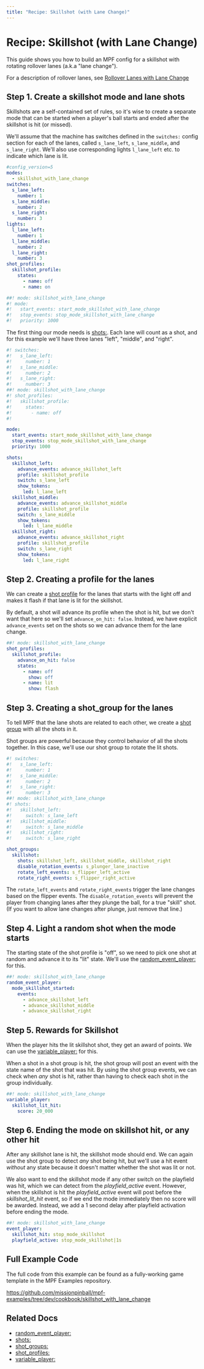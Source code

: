 ```yaml
---
title: "Recipe: Skillshot (with Lane Change)"
---
```


# Recipe: Skillshot (with Lane Change)


This guide shows you how to build an MPF config for a skillshot with
rotating rollover lanes (a.k.a "lane change").

For a description of rollover lanes, see
[Rollover Lanes with Lane Change](rollover_lanes_with_lane_change.md)

## Step 1. Create a skillshot mode and lane shots

Skillshots are a self-contained set of rules, so it's wise to create a
separate mode that can be started when a player's ball starts and ended
after the skillshot is hit (or missed).

We'll assume that the machine has switches defined in the `switches:`
config section for each of the lanes, called `s_lane_left`,
`s_lane_middle`, and `s_lane_right`. We'll also use corresponding
lights `l_lane_left` etc. to indicate which lane is lit.

``` yaml
#config_version=5
modes:
  - skillshot_with_lane_change
switches:
  s_lane_left:
    number: 1
  s_lane_middle:
    number: 2
  s_lane_right:
    number: 3
lights:
  l_lane_left:
    number: 1
  l_lane_middle:
    number: 2
  l_lane_right:
    number: 3
shot_profiles:
  skillshot_profile:
    states:
      - name: off
      - name: on

##! mode: skillshot_with_lane_change
#! mode:
#!   start_events: start_mode_skillshot_with_lane_change
#!   stop_events: stop_mode_skillshot_with_lane_change
#!   priority: 1000
```

The first thing our mode needs is [shots:](../config/shots.md). Each lane will count as a shot, and for this example we'll
have three lanes "left", "middle", and "right".

``` yaml
#! switches:
#!   s_lane_left:
#!     number: 1
#!   s_lane_middle:
#!     number: 2
#!   s_lane_right:
#!     number: 3
##! mode: skillshot_with_lane_change
#! shot_profiles:
#!   skillshot_profile:
#!     states:
#!       - name: off
#!

mode:
  start_events: start_mode_skillshot_with_lane_change
  stop_events: stop_mode_skillshot_with_lane_change
  priority: 1000

shots:
  skillshot_left:
    advance_events: advance_skillshot_left
    profile: skillshot_profile
    switch: s_lane_left
    show_tokens:
      led: l_lane_left
  skillshot_middle:
    advance_events: advance_skillshot_middle
    profile: skillshot_profile
    switch: s_lane_middle
    show_tokens:
      led: l_lane_middle
  skillshot_right:
    advance_events: advance_skillshot_right
    profile: skillshot_profile
    switch: s_lane_right
    show_tokens:
      led: l_lane_right
```

## Step 2. Creating a profile for the lanes

We can create a [shot profile](../config/shot_profiles.md) for the lanes that starts with the light off and makes it
flash if that lane is lit for the skillshot.

By default, a shot will advance its profile when the shot is hit, but we
don't want that here so we'll set `advance_on_hit: false`. Instead, we
have explicit `advance_events` set on the shots so we can advance them
for the lane change.

``` yaml
##! mode: skillshot_with_lane_change
shot_profiles:
  skillshot_profile:
    advance_on_hit: false
    states:
      - name: off
        show: off
      - name: lit
        show: flash
```

## Step 3. Creating a shot_group for the lanes

To tell MPF that the lane shots are related to each other, we create a
[shot group](../config/shot_groups.md) with all
the shots in it.

Shot groups are powerful because they control behavior of all the shots
together. In this case, we'll use our shot group to rotate the lit
shots.

``` yaml
#! switches:
#!   s_lane_left:
#!     number: 1
#!   s_lane_middle:
#!     number: 2
#!   s_lane_right:
#!     number: 3
##! mode: skillshot_with_lane_change
#! shots:
#!   skillshot_left:
#!     switch: s_lane_left
#!   skillshot_middle:
#!     switch: s_lane_middle
#!   skillshot_right:
#!     switch: s_lane_right

shot_groups:
  skillshot:
    shots: skillshot_left, skillshot_middle, skillshot_right
    disable_rotation_events: s_plunger_lane_inactive
    rotate_left_events: s_flipper_left_active
    rotate_right_events: s_flipper_right_active
```

The `rotate_left_events` and `rotate_right_events` trigger the lane
changes based on the flipper events. The `disable_rotation_events` will
prevent the player from changing lanes after they plunge the ball, for a
true "skill" shot. (If you want to allow lane changes after plunge,
just remove that line.)

## Step 4. Light a random shot when the mode starts

The starting state of the shot profile is "off", so we need to pick
one shot at random and advance it to its "lit" state. We'll use the
[random_event_player:](../config/random_event_player.md) for this.

``` yaml
##! mode: skillshot_with_lane_change
random_event_player:
  mode_skillshot_started:
    events:
      - advance_skillshot_left
      - advance_skillshot_middle
      - advance_skillshot_right
```

## Step 5. Rewards for Skillshot

When the player hits the lit skillshot shot, they get an award of
points. We can use the [variable_player:](../config/variable_player.md) for this.

When a shot in a shot group is hit, the shot group will post an event
with the state name of the shot that was hit. By using the shot group
events, we can check when *any* shot is hit, rather than having to check
each shot in the group individually.

``` yaml
##! mode: skillshot_with_lane_change
variable_player:
  skillshot_lit_hit:
    score: 20_000
```

## Step 6. Ending the mode on skillshot hit, or any other hit

After any skillshot lane is hit, the skillshot mode should end. We can
again use the shot group to detect *any* shot being hit, but we'll use
a hit event *without* any state because it doesn't matter whether the
shot was lit or not.

We also want to end the skillshot mode if any other switch on the
playfield was hit, which we can detect from the *playfield_active*
event. However, when the skillshot is hit the *playfield_active* event
will post before the *skillshot_lit_hit* event, so if we end the mode
immediately then no score will be awarded. Instead, we add a 1 second
delay after playfield activation before ending the mode.

``` yaml
##! mode: skillshot_with_lane_change
event_player:
  skillshot_hit: stop_mode_skillshot
  playfield_active: stop_mode_skillshot|1s
```

## Full Example Code

The full code from this example can be found as a fully-working game
template in the MPF Examples repository.

<https://github.com/missionpinball/mpf-examples/tree/dev/cookbook/skillshot_with_lane_change>

## Related Docs

* [random_event_player:](../config/random_event_player.md)
* [shots:](../config/shots.md)
* [shot_groups:](../config/shot_groups.md)
* [shot_profiles:](../config/shot_profiles.md)
* [variable_player:](../config/variable_player.md)
